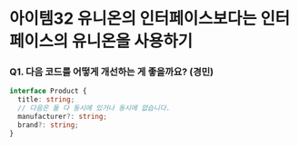 # 아이템32 유니온의 인터페이스보다는 인터페이스의 유니온을 사용하기

### Q1. 다음 코드를 어떻게 개선하는 게 좋을까요? (경민)

```ts
interface Product {
  title: string;
  // 다음은 둘 다 동시에 있거나 동시에 없습니다.
  manufacturer?: string;
  brand?: string;
}
```
